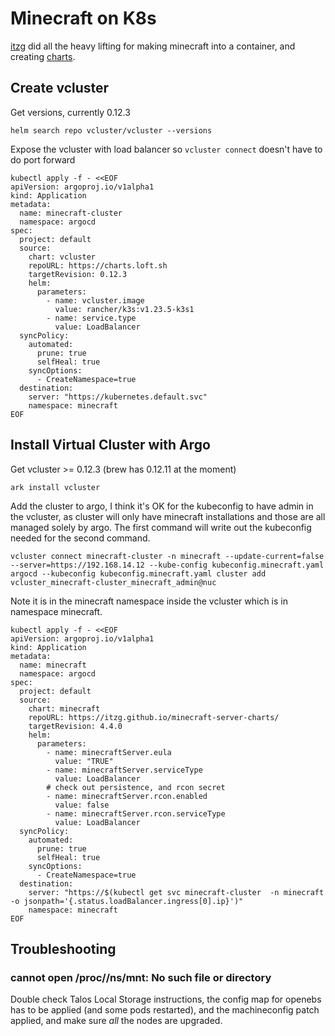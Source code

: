 # Minecraft on K8s

[itzg](https://github.com/itzg/docker-minecraft-server/blob/master/README.md) did all the heavy lifting for making minecraft into a container, and creating [charts](https://github.com/itzg/minecraft-server-charts/tree/master/charts/minecraft-proxy).

## Create vcluster

Get versions, currently 0.12.3

```
helm search repo vcluster/vcluster --versions
```

Expose the vcluster with load balancer so `vcluster connect` doesn't have to do port forward

```
kubectl apply -f - <<EOF
apiVersion: argoproj.io/v1alpha1
kind: Application
metadata:
  name: minecraft-cluster
  namespace: argocd
spec:
  project: default
  source:
    chart: vcluster
    repoURL: https://charts.loft.sh
    targetRevision: 0.12.3
    helm:
      parameters:
        - name: vcluster.image
          value: rancher/k3s:v1.23.5-k3s1
        - name: service.type
          value: LoadBalancer
  syncPolicy:
    automated:
      prune: true
      selfHeal: true
    syncOptions:
      - CreateNamespace=true
  destination:
    server: "https://kubernetes.default.svc"
    namespace: minecraft
EOF
```

## Install Virtual Cluster with Argo

Get vcluster >= 0.12.3 (brew has 0.12.11 at the moment)

```
ark install vcluster
```

Add the cluster to argo, I think it's OK for the kubeconfig to have admin in the vcluster, as cluster will only have minecraft installations and those are all managed solely by argo.
The first command will write out the kubeconfig needed for the second command.

```
vcluster connect minecraft-cluster -n minecraft --update-current=false --server=https://192.168.14.12 --kube-config kubeconfig.minecraft.yaml
argocd --kubeconfig kubeconfig.minecraft.yaml cluster add  vcluster_minecraft-cluster_minecraft_admin@nuc
```

Note it is in the minecraft namespace inside the vcluster which is in namespace minecraft.

```
kubectl apply -f - <<EOF
apiVersion: argoproj.io/v1alpha1
kind: Application
metadata:
  name: minecraft
  namespace: argocd
spec:
  project: default
  source:
    chart: minecraft
    repoURL: https://itzg.github.io/minecraft-server-charts/
    targetRevision: 4.4.0
    helm:
      parameters:
        - name: minecraftServer.eula
          value: "TRUE"
        - name: minecraftServer.serviceType
          value: LoadBalancer
        # check out persistence, and rcon secret
        - name: minecraftServer.rcon.enabled
          value: false
        - name: minecraftServer.rcon.serviceType
          value: LoadBalancer
  syncPolicy:
    automated:
      prune: true
      selfHeal: true
    syncOptions:
      - CreateNamespace=true
  destination:
    server: "https://$(kubectl get svc minecraft-cluster  -n minecraft -o jsonpath='{.status.loadBalancer.ingress[0].ip}')"
    namespace: minecraft
EOF
```

## Troubleshooting

### cannot open /proc//ns/mnt: No such file or directory

Double check Talos Local Storage instructions, the config map for openebs has to be applied (and some pods restarted), and the machineconfig patch applied, and make sure _all_ the nodes are upgraded.
